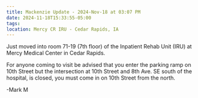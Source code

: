 ```yaml
---
title: Mackenzie Update - 2024-Nov-18 at 03:07 PM
date: 2024-11-18T15:33:55-05:00
tags:
location: Mercy CR IRU - Cedar Rapids, IA
---
```


Just moved into room 71-19 (7th floor) of the Inpatient Rehab Unit (IRU) at Mercy Medical Center in Cedar Rapids.

For anyone coming to visit be advised that you enter the parking ramp on 10th Street but the intersection at 10th Street and 8th Ave. SE south of the hospital, is closed, you must come in on 10th Street from the north.

-Mark M